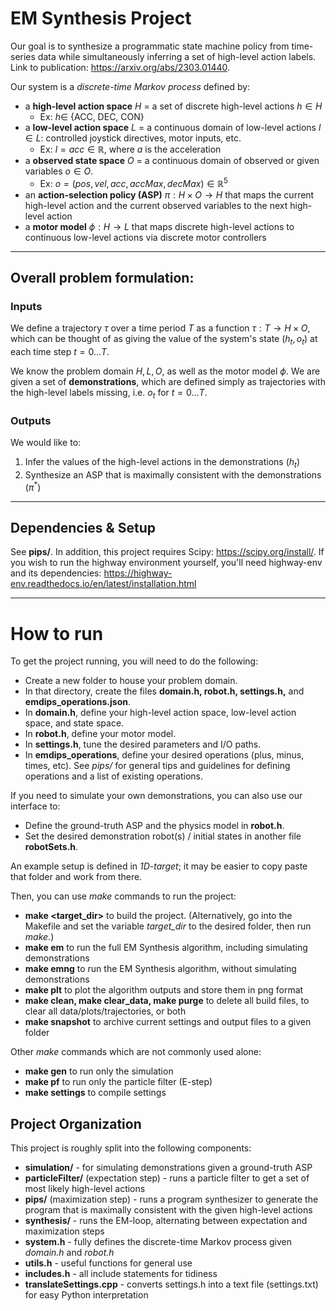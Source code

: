 # EM Synthesis Project

Our goal is to synthesize a programmatic state machine policy from time-series data while simultaneously inferring a set of high-level action labels. Link to publication: https://arxiv.org/abs/2303.01440. 

Our system is a *discrete-time Markov process* defined by:
   - a **high-level action space** $H$ = a set of discrete high-level actions $h \in H$
     - Ex: $h \in$ {ACC, DEC, CON}
   - a **low-level action space** $L$ = a continuous domain of low-level actions $l \in L$: controlled joystick directives, motor inputs, etc.
     - Ex: $l = acc \in \mathbb{R}$, where $a$ is the acceleration
   - a **observed state space** $O$ = a continuous domain of observed or given variables $o \in O$.
     - Ex: $o = (pos, vel, acc, accMax, decMax) \in \mathbb{R}^5$
   - an **action-selection policy (ASP)** $\pi: H \times O \rightarrow H$ that maps the current high-level action and the current observed variables to the next high-level action
   - a **motor model** $\phi: H \rightarrow L$ that maps discrete high-level actions to continuous low-level actions via discrete motor controllers

---
## Overall problem formulation:
### Inputs
We define a trajectory $\tau$ over a time period $T$ as a function $\tau : T \rightarrow H \times O$, which can be thought of as giving the value of the system's state $(h_t, o_t)$ at each time step $t=0...T$.

We know the problem domain $H, L, O$, as well as the motor model $\phi$. We are given a set of **demonstrations**, which are defined simply as trajectories with the high-level labels missing, i.e. $o_t$ for $t = 0...T$.

### Outputs
We would like to:
1. Infer the values of the high-level actions in the demonstrations ($h_t$)
2. Synthesize an ASP that is maximally consistent with the demonstrations ($\pi^*$)

---
## Dependencies & Setup
See **pips/**. 
In addition, this project requires Scipy: https://scipy.org/install/.
If you wish to run the highway environment yourself, you'll need highway-env and its dependencies: https://highway-env.readthedocs.io/en/latest/installation.html

---
# How to run
To get the project running, you will need to do the following:
- Create a new folder to house your problem domain. 
- In that directory, create the files **domain.h, robot.h, settings.h,** and **emdips_operations.json**. 
- In **domain.h**, define your high-level action space, low-level action space, and state space.
- In **robot.h**, define your motor model.
- In **settings.h**, tune the desired parameters and I/O paths.
- In **emdips_operations**, define your desired operations (plus, minus, times, etc). See *pips/* for general tips and guidelines for defining operations and a list of existing operations.

If you need to simulate your own demonstrations, you can also use our interface to:
- Define the ground-truth ASP and the physics model in **robot.h**.
- Set the desired demonstration robot(s) / initial states in another file **robotSets.h**.

An example setup is defined in *1D-target*; it may be easier to copy paste that folder and work from there.

Then, you can use *make* commands to run the project:
- **make <target_dir>** to build the project. (Alternatively, go into the Makefile and set the variable *target_dir* to the desired folder, then run *make*.)
- **make em** to run the full EM Synthesis algorithm, including simulating demonstrations
- **make emng** to run the EM Synthesis algorithm, without simulating demonstrations
- **make plt** to plot the algorithm outputs and store them in png format
- **make clean, make clear_data, make purge** to delete all build files, to clear all data/plots/trajectories, or both
- **make snapshot** to archive current settings and output files to a given folder


Other *make* commands which are not commonly used alone:
- **make gen** to run only the simulation
- **make pf** to run only the particle filter (E-step)
- **make settings** to compile settings

## Project Organization
This project is roughly split into the following components:

- **simulation/** - for simulating demonstrations given a ground-truth ASP
- **particleFilter/** (expectation step) - runs a particle filter to get a set of most likely high-level actions
- **pips/** (maximization step) - runs a program synthesizer to generate the program that is maximally consistent with the given high-level actions
- **synthesis/** - runs the EM-loop, alternating between expectation and maximization steps
- **system.h** - fully defines the discrete-time Markov process given *domain.h* and *robot.h*
- **utils.h** - useful functions for general use
- **includes.h** - all include statements for tidiness
- **translateSettings.cpp** - converts settings.h into a text file (settings.txt) for easy Python interpretation
